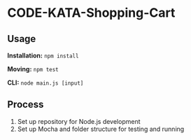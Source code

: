 # CODE-KATA-Shopping-Cart

## Usage

**Installation:** `npm install`

**Moving:** `npm test`

**CLI:** `node main.js [input]`

## Process

1. Set up repository for Node.js development
2. Set up Mocha and folder structure for testing and running